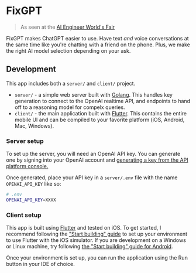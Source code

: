 # FixGPT

> As seen at the [AI Engineer World's Fair](https://www.ai.engineer)

FixGPT makes ChatGPT easier to use. Have text *and* voice conversations at the same time like you're chatting with a friend on the phone. Plus, we make the right AI model selection depending on your ask.

## Development

This app includes both a `server/` and `client/` project.
- `server/` - a simple web server built with [Golang](https://golang.org/dl/). This handles key generation to connect to the OpenAI realtime API, and endpoints to hand off to a reasoning model for compelx queries.
- `client/` - the main application built with [Flutter](https://flutter.dev). This contains the entire mobile UI and can be compiled to your favorite platform (iOS, Android, Mac, Windows).

### Server setup

To set up the server, you will need an OpenAI API key. You can generate one by signing into your OpenAI account and [generating a key from the API platform console.](https://platform.openai.com/api-keys)

Once generated, place your API key in a `server/.env` file with the name `OPENAI_API_KEY` like so:

```sh
# .env
OPENAI_API_KEY=XXXX
```

### Client setup

This app is built using [Flutter](https://flutter.dev) and tested on iOS. To get started, I recommend following the ["Start building" guide](https://docs.flutter.dev/get-started/install/macos/mobile-ios) to set up your environment to use Flutter with the iOS simulator. If you are development on a Windows or Linux machine, try following [the "Start building" guide for Android](https://docs.flutter.dev/get-started/install/macos/mobile-android).

Once your environment is set up, you can run the application using the Run button in your IDE of choice.


